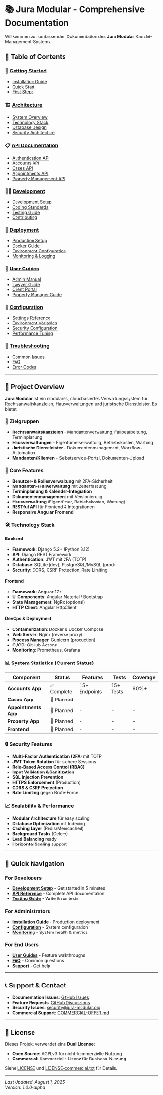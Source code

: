# 📚 Jura Modular - Comprehensive Documentation

Willkommen zur umfassenden Dokumentation des **Jura Modular** Kanzlei-Management-Systems.

## 📖 Table of Contents

### 🚀 [Getting Started](getting-started.md)
- [Installation Guide](getting-started.md#installation)
- [Quick Start](getting-started.md#quick-start)
- [First Steps](getting-started.md#first-steps)

### 🏗️ [Architecture](architecture.md)
- [System Overview](architecture.md#system-overview)
- [Technology Stack](architecture.md#technology-stack)
- [Database Design](architecture.md#database-design)
- [Security Architecture](architecture.md#security)

### 📋 [API Documentation](api/)
- [Authentication API](api/authentication.md)
- [Accounts API](api/accounts.md)
- [Cases API](api/cases.md)
- [Appointments API](api/appointments.md)
- [Property Management API](api/property.md)

### 👨‍💻 [Development](development/)
- [Development Setup](development/setup.md)
- [Coding Standards](development/standards.md)
- [Testing Guide](development/testing.md)
- [Contributing](development/contributing.md)

### 🚀 [Deployment](deployment/)
- [Production Setup](deployment/production.md)
- [Docker Guide](deployment/docker.md)
- [Environment Configuration](deployment/environment.md)
- [Monitoring & Logging](deployment/monitoring.md)

### 📱 [User Guides](user-guides/)
- [Admin Manual](user-guides/admin.md)
- [Lawyer Guide](user-guides/lawyer.md)
- [Client Portal](user-guides/client.md)
- [Property Manager Guide](user-guides/property-manager.md)

### 🔧 [Configuration](configuration/)
- [Settings Reference](configuration/settings.md)
- [Environment Variables](configuration/environment.md)
- [Security Configuration](configuration/security.md)
- [Performance Tuning](configuration/performance.md)

### 🐛 [Troubleshooting](troubleshooting.md)
- [Common Issues](troubleshooting.md#common-issues)
- [FAQ](troubleshooting.md#faq)
- [Error Codes](troubleshooting.md#error-codes)

---

## 🎯 Project Overview

**Jura Modular** ist ein modulares, cloudbasiertes Verwaltungssystem für Rechtsanwaltskanzleien, Hausverwaltungen und juristische Dienstleister. Es bietet:

### 🏢 **Zielgruppen**
- **Rechtsanwaltskanzleien** - Mandantenverwaltung, Fallbearbeitung, Terminplanung
- **Hausverwaltungen** - Eigentümerverwaltung, Betriebskosten, Wartung
- **Juristische Dienstleister** - Dokumentenmanagement, Workflow-Automation
- **Mandanten/Klienten** - Selbstservice-Portal, Dokumenten-Upload

### 🚀 **Core Features**
- **Benutzer- & Rollenverwaltung** mit 2FA-Sicherheit
- **Mandanten-/Fallverwaltung** mit Zeiterfassung
- **Terminplanung & Kalender-Integration**
- **Dokumentenmanagement** mit Versionierung
- **Hausverwaltung** (Eigentümer, Betriebskosten, Wartung)
- **RESTful API** für Frontend & Integrationen
- **Responsive Angular Frontend**

### 🛠️ **Technology Stack**

#### Backend
- **Framework**: Django 5.2+ (Python 3.12)
- **API**: Django REST Framework
- **Authentication**: JWT mit 2FA (TOTP)
- **Database**: SQLite (dev), PostgreSQL/MySQL (prod)
- **Security**: CORS, CSRF Protection, Rate Limiting

#### Frontend
- **Framework**: Angular 17+
- **UI Components**: Angular Material / Bootstrap
- **State Management**: NgRx (optional)
- **HTTP Client**: Angular HttpClient

#### DevOps & Deployment
- **Containerization**: Docker & Docker Compose
- **Web Server**: Nginx (reverse proxy)
- **Process Manager**: Gunicorn (production)
- **CI/CD**: GitHub Actions
- **Monitoring**: Prometheus, Grafana

### 📊 **System Statistics** (Current Status)

| Component | Status | Features | Tests | Coverage |
|-----------|---------|----------|--------|----------|
| **Accounts App** | ✅ Complete | 15+ Endpoints | 15+ Tests | 90%+ |
| **Cases App** | 🚧 Planned | - | - | - |
| **Appointments App** | 🚧 Planned | - | - | - |
| **Property App** | 🚧 Planned | - | - | - |
| **Frontend** | 🚧 Planned | - | - | - |

### 🔒 **Security Features**
- **Multi-Factor Authentication (2FA)** mit TOTP
- **JWT Token Rotation** für sichere Sessions
- **Role-Based Access Control (RBAC)**
- **Input Validation & Sanitization**
- **SQL Injection Prevention**
- **HTTPS Enforcement** (Production)
- **CORS & CSRF Protection**
- **Rate Limiting** gegen Brute-Force

### 📈 **Scalability & Performance**
- **Modular Architecture** für easy scaling
- **Database Optimization** mit Indexing
- **Caching Layer** (Redis/Memcached)
- **Background Tasks** (Celery)
- **Load Balancing** ready
- **Horizontal Scaling** support

---

## 🚀 Quick Navigation

### For Developers
- **[Development Setup](development/setup.md)** - Get started in 5 minutes
- **[API Reference](api/)** - Complete API documentation
- **[Testing Guide](development/testing.md)** - Write & run tests

### For Administrators
- **[Installation Guide](getting-started.md)** - Production deployment
- **[Configuration](configuration/)** - System configuration
- **[Monitoring](deployment/monitoring.md)** - System health & metrics

### For End Users
- **[User Guides](user-guides/)** - Feature walkthroughs
- **[FAQ](troubleshooting.md#faq)** - Common questions
- **[Support](support.md)** - Get help

---

## 📞 Support & Contact

- **Documentation Issues**: [GitHub Issues](https://github.com/livednoiz/JURA-MODULAR.ORG/issues)
- **Feature Requests**: [GitHub Discussions](https://github.com/livednoiz/JURA-MODULAR.ORG/discussions)
- **Security Issues**: security@jura-modular.org
- **Commercial Support**: [COMMERCIAL-OFFER.md](../COMMERCIAL-OFFER.md)

---

## 📄 License

Dieses Projekt verwendet eine **Dual License**:
- **Open Source**: AGPLv3 für nicht-kommerzielle Nutzung
- **Commercial**: Kommerzielle Lizenz für Business-Nutzung

Siehe [LICENSE](../LICENSE) und [LICENSE-commercial.txt](../LICENSE-commercial.txt) für Details.

---

*Last Updated: August 1, 2025*  
*Version: 1.0.0-alpha*
